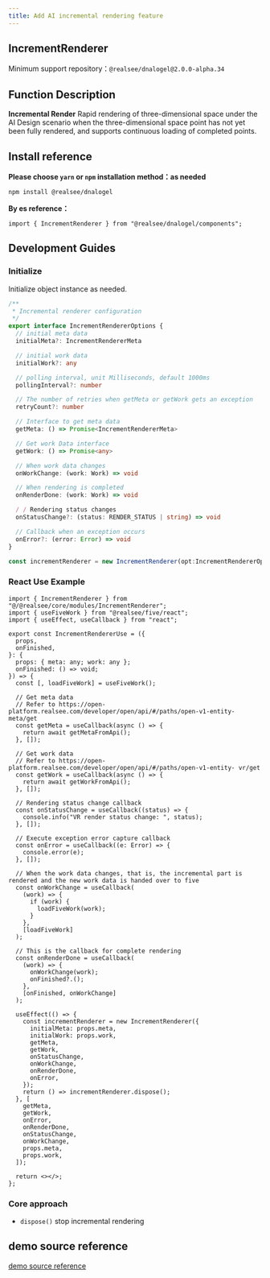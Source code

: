 ```yaml
---
title: Add AI incremental rendering feature
---
```


## **IncrementRenderer**

Minimum support repository：`@realsee/dnalogel@2.0.0-alpha.34`

## Function Description

**Incremental Render** Rapid rendering of three-dimensional space under the AI Design scenario when the three-dimensional space point has not yet been fully rendered, and supports continuous loading of completed points.

## Install reference

**Please choose `yarn` or `npm` installation method：as needed**

```bash npm2yarn
npm install @realsee/dnalogel
```

**By es reference：**

```tsx
import { IncrementRenderer } from "@realsee/dnalogel/components";
```

## Development Guides

### Initialize

Initialize object instance as needed.

```ts
/**
 * Incremental renderer configuration
 */
export interface IncrementRendererOptions {
  // initial meta data
  initialMeta?: IncrementRendererMeta

  // initial work data
  initialWork?: any

  // polling interval, unit Milliseconds, default 1000ms
  pollingInterval?: number

  // The number of retries when getMeta or getWork gets an exception
  retryCount?: number

  // Interface to get meta data
  getMeta: () => Promise<IncrementRendererMeta>

  // Get work Data interface
  getWork: () => Promise<any>

  // When work data changes
  onWorkChange: (work: Work) => void

  // When rendering is completed
  onRenderDone: (work: Work) => void

  / / Rendering status changes
  onStatusChange?: (status: RENDER_STATUS | string) => void

  // Callback when an exception occurs
  onError?: (error: Error) => void
}

const incrementRenderer = new IncrementRenderer(opt:IncrementRendererOptions);
```

### React Use Example

```tsx
import { IncrementRenderer } from "@/@realsee/core/modules/IncrementRenderer";
import { useFiveWork } from "@realsee/five/react";
import { useEffect, useCallback } from "react";

export const IncrementRendererUse = ({
  props,
  onFinished,
}: {
  props: { meta: any; work: any };
  onFinished: () => void;
}) => {
  const [, loadFiveWork] = useFiveWork();

  // Get meta data
  // Refer to https://open-platform.realsee.com/developer/open/api/#/paths/open-v1-entity-meta/get
  const getMeta = useCallback(async () => {
    return await getMetaFromApi();
  }, []);

  // Get work data
  // Refer to https://open-platform.realsee.com/developer/open/api/#/paths/open-v1-entity- vr/get
  const getWork = useCallback(async () => {
    return await getWorkFromApi();
  }, []);

  // Rendering status change callback
  const onStatusChange = useCallback((status) => {
    console.info("VR render status change: ", status);
  }, []);

  // Execute exception error capture callback
  const onError = useCallback((e: Error) => {
    console.error(e);
  }, []);

  // When the work data changes, that is, the incremental part is rendered and the new work data is handed over to five
  const onWorkChange = useCallback(
    (work) => {
      if (work) {
        loadFiveWork(work);
      }
    },
    [loadFiveWork]
  );

  // This is the callback for complete rendering
  const onRenderDone = useCallback(
    (work) => {
      onWorkChange(work);
      onFinished?.();
    },
    [onFinished, onWorkChange]
  );

  useEffect(() => {
    const incrementRenderer = new IncrementRenderer({
      initialMeta: props.meta,
      initialWork: props.work,
      getMeta,
      getWork,
      onStatusChange,
      onWorkChange,
      onRenderDone,
      onError,
    });
    return () => incrementRenderer.dispose();
  }, [
    getMeta,
    getWork,
    onError,
    onRenderDone,
    onStatusChange,
    onWorkChange,
    props.meta,
    props.work,
  ]);

  return <></>;
};
```

### Core approach

- `dispose()` stop incremental rendering

## demo source reference

[demo source reference](https://github.com/realsee-developer/dnalogel/tree/main/examples/src)
